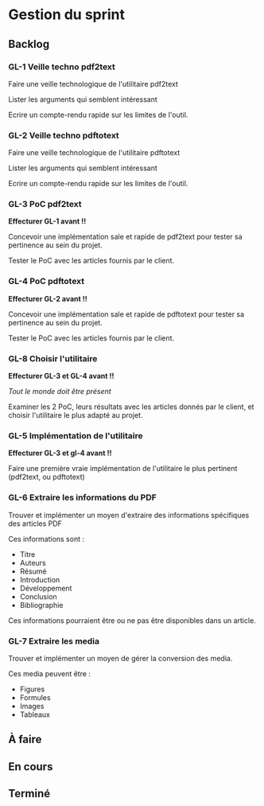 # Gestion du sprint

## Backlog

### GL-1 Veille techno pdf2text

Faire une veille technologique de l'utilitaire pdf2text

Lister les arguments qui semblent intéressant

Ecrire un compte-rendu rapide sur les limites de l'outil.

### GL-2 Veille techno pdftotext

Faire une veille technologique de l'utilitaire pdftotext

Lister les arguments qui semblent intéressant

Ecrire un compte-rendu rapide sur les limites de l'outil.

### GL-3 PoC pdf2text

**Effecturer GL-1 avant !!**

Concevoir une implémentation sale et rapide de pdf2text pour tester sa pertinence au sein du projet.

Tester le PoC avec les articles fournis par le client.

### GL-4 PoC pdftotext

**Effecturer GL-2 avant !!**

Concevoir une implémentation sale et rapide de pdftotext pour tester sa pertinence au sein du projet.

Tester le PoC avec les articles fournis par le client.

### GL-8 Choisir l'utilitaire

**Effecturer GL-3 et GL-4 avant !!**

*Tout le monde doit être présent*

Examiner les 2 PoC, leurs résultats avec les articles donnés par le client, et choisir l'utilitaire le plus adapté au projet.

### GL-5 Implémentation de l'utilitaire

**Effecturer GL-3 et gl-4 avant !!**

Faire une première vraie implémentation de l'utilitaire le plus pertinent (pdf2text, ou pdftotext)

### GL-6 Extraire les informations du PDF

Trouver et implémenter un moyen d'extraire des informations spécifiques des articles PDF

Ces informations sont :

- Titre
- Auteurs
- Résumé
- Introduction
- Développement
- Conclusion
- Bibliographie

Ces informations pourraient être ou ne pas être disponibles dans un article.

### GL-7 Extraire les media

Trouver et implémenter un moyen de gérer la conversion des media.

Ces media peuvent être :

- Figures
- Formules
- Images
- Tableaux

## À faire

## En cours

## Terminé
